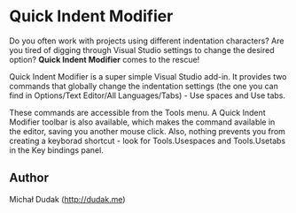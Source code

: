 # Quick Indent Modifier

Do you often work with projects using different indentation characters? Are you tired of digging through Visual Studio settings to change the desired option?
**Quick Indent Modifier** comes to the rescue!

Quick Indent Modifier is a super simple Visual Studio add-in. It provides two commands that globally change the indentation settings (the one you can find in Options/Text Editor/All Languages/Tabs) - Use spaces and Use tabs.

These commands are accessible from the Tools menu. A Quick Indent Modifier toolbar is also available, which makes the command available in the editor, saving you another mouse click. Also, nothing prevents you from creating a keyborad shortcut - look for Tools.Usespaces and Tools.Usetabs in the Key bindings panel.

## Author
Michał Dudak (http://dudak.me)
